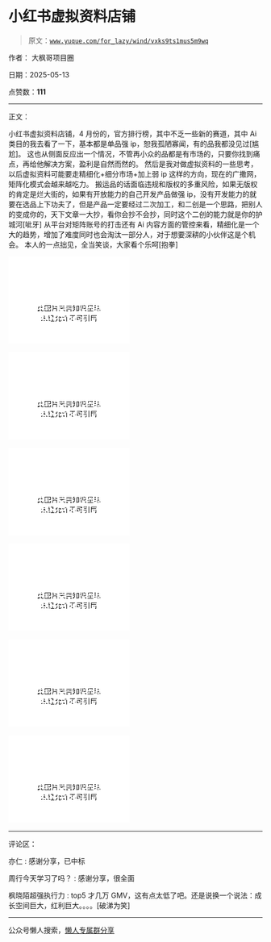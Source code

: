 # 小红书虚拟资料店铺

> 原文：[`www.yuque.com/for_lazy/wind/vxks9ts1mus5m9wq`](https://www.yuque.com/for_lazy/wind/vxks9ts1mus5m9wq)

作者： 大枫哥项目圈

日期：2025-05-13

点赞数：**111**

* * *

正文：

小红书虚拟资料店铺，4 月份的，官方排行榜，其中不乏一些新的赛道，其中 Ai 类目的我去看了一下，基本都是单品强 ip，恕我孤陋寡闻，有的品我都没见过[尴尬]。
这也从侧面反应出一个情况，不管再小众的品都是有市场的，只要你找到痛点，再给他解决方案，盈利是自然而然的。
然后是我对做虚拟资料的一些思考，以后虚拟资料可能要走精细化+细分市场+加上弱 ip 这样的方向，现在的广撒网，矩阵化模式会越来越吃力。
搬运品的话面临违规和版权的多重风险，如果无版权的肯定是烂大街的，如果有开放能力的自己开发产品做强 ip，没有开发能力的就要在选品上下功夫了，但是产品一定要经过二次加工，和二创是一个思路，把别人的变成你的，天下文章一大抄，看你会抄不会抄，同时这个二创的能力就是你的护城河[呲牙]
从平台对矩阵账号的打击还有 Ai 内容方面的管控来看，精细化是一个大的趋势，增加了难度同时也会淘汰一部分人，对于想要深耕的小伙伴这是个机会。
本人的一点拙见，全当笑谈，大家看个乐呵[抱拳]

![](img/1bed22064b95ac9b46a0391e2fc2d3d2.png "None")

![](img/1ac8ba0c96aebe6a26406f911eaf7596.png "None")

![](img/b16b9cf555330be8ffd370e512e11949.png "None")

![](img/0bc0fbf3017ce8870af338f4a3849f01.png "None")

![](img/6f5b7eb13bf2cefe83b05b2ef16fa4ec.png "None")

![](img/9e5337a813e7c0b90093f71e37470892.png "None")

* * *

评论区：

亦仁 : 感谢分享，已中标

周行今天学习了吗？ : 感谢分享，很全面

枫晓陌超强执行力 : top5 才几万 GMV，这有点太低了吧。还是说换一个说法：成长空间巨大，红利巨大。。。。[破涕为笑]

* * *

公众号懒人搜索，[懒人专属群分享](https://lazybook.fun/#/blog/group)